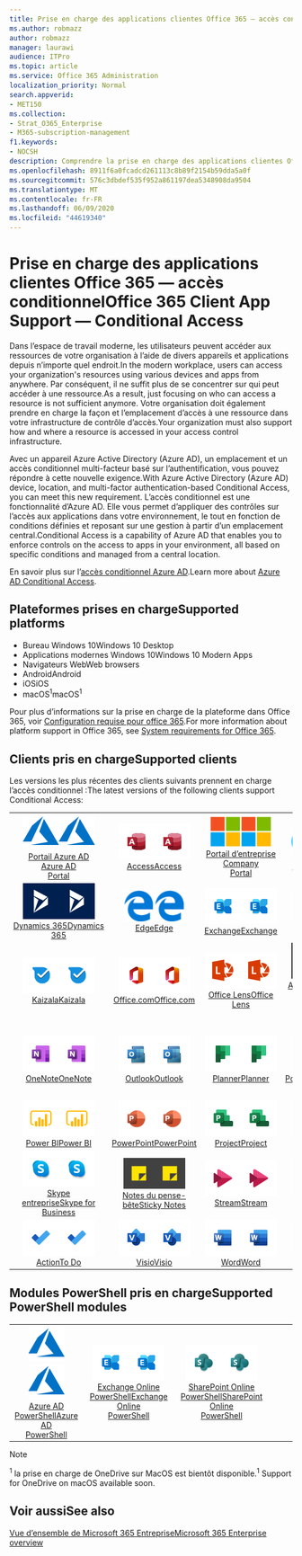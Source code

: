 ```yaml
---
title: Prise en charge des applications clientes Office 365 — accès conditionnel
ms.author: robmazz
author: robmazz
manager: laurawi
audience: ITPro
ms.topic: article
ms.service: Office 365 Administration
localization_priority: Normal
search.appverid:
- MET150
ms.collection:
- Strat_O365_Enterprise
- M365-subscription-management
f1.keywords:
- NOCSH
description: Comprendre la prise en charge des applications clientes Office 365 pour l’accès conditionnel
ms.openlocfilehash: 8911f6a0fcadcd261113c8b89f2154b59dda5a0f
ms.sourcegitcommit: 576c3dbdef535f952a861197dea5348908da9504
ms.translationtype: MT
ms.contentlocale: fr-FR
ms.lasthandoff: 06/09/2020
ms.locfileid: "44619340"
---
```

# <a name="office-365-client-app-support--conditional-access"></a><span data-ttu-id="f6fe0-103">Prise en charge des applications clientes Office 365 — accès conditionnel</span><span class="sxs-lookup"><span data-stu-id="f6fe0-103">Office 365 Client App Support — Conditional Access</span></span>

<span data-ttu-id="f6fe0-104">Dans l’espace de travail moderne, les utilisateurs peuvent accéder aux ressources de votre organisation à l’aide de divers appareils et applications depuis n’importe quel endroit.</span><span class="sxs-lookup"><span data-stu-id="f6fe0-104">In the modern workplace, users can access your organization's resources using various devices and apps from anywhere.</span></span> <span data-ttu-id="f6fe0-105">Par conséquent, il ne suffit plus de se concentrer sur qui peut accéder à une ressource.</span><span class="sxs-lookup"><span data-stu-id="f6fe0-105">As a result, just focusing on who can access a resource is not sufficient anymore.</span></span> <span data-ttu-id="f6fe0-106">Votre organisation doit également prendre en charge la façon et l’emplacement d’accès à une ressource dans votre infrastructure de contrôle d’accès.</span><span class="sxs-lookup"><span data-stu-id="f6fe0-106">Your organization must also support how and where a resource is accessed in your access control infrastructure.</span></span>

<span data-ttu-id="f6fe0-107">Avec un appareil Azure Active Directory (Azure AD), un emplacement et un accès conditionnel multi-facteur basé sur l’authentification, vous pouvez répondre à cette nouvelle exigence.</span><span class="sxs-lookup"><span data-stu-id="f6fe0-107">With Azure Active Directory (Azure AD) device, location, and multi-factor authentication-based Conditional Access, you can meet this new requirement.</span></span> <span data-ttu-id="f6fe0-108">L’accès conditionnel est une fonctionnalité d’Azure AD. Elle vous permet d’appliquer des contrôles sur l’accès aux applications dans votre environnement, le tout en fonction de conditions définies et reposant sur une gestion à partir d’un emplacement central.</span><span class="sxs-lookup"><span data-stu-id="f6fe0-108">Conditional Access is a capability of Azure AD that enables you to enforce controls on the access to apps in your environment, all based on specific conditions and managed from a central location.</span></span>

<span data-ttu-id="f6fe0-109">En savoir plus sur l’[accès conditionnel Azure AD](https://docs.microsoft.com/azure/active-directory/conditional-access/).</span><span class="sxs-lookup"><span data-stu-id="f6fe0-109">Learn more about [Azure AD Conditional Access](https://docs.microsoft.com/azure/active-directory/conditional-access/).</span></span>

## <a name="supported-platforms"></a><span data-ttu-id="f6fe0-110">Plateformes prises en charge</span><span class="sxs-lookup"><span data-stu-id="f6fe0-110">Supported platforms</span></span>

 - <span data-ttu-id="f6fe0-111">Bureau Windows 10</span><span class="sxs-lookup"><span data-stu-id="f6fe0-111">Windows 10 Desktop</span></span>
 - <span data-ttu-id="f6fe0-112">Applications modernes Windows 10</span><span class="sxs-lookup"><span data-stu-id="f6fe0-112">Windows 10 Modern Apps</span></span>
 - <span data-ttu-id="f6fe0-113">Navigateurs Web</span><span class="sxs-lookup"><span data-stu-id="f6fe0-113">Web browsers</span></span>
 - <span data-ttu-id="f6fe0-114">Android</span><span class="sxs-lookup"><span data-stu-id="f6fe0-114">Android</span></span>
 - <span data-ttu-id="f6fe0-115">iOS</span><span class="sxs-lookup"><span data-stu-id="f6fe0-115">iOS</span></span>
 - <span data-ttu-id="f6fe0-116">macOS<sup>1</sup></span><span class="sxs-lookup"><span data-stu-id="f6fe0-116">macOS<sup>1</sup></span></span>

<span data-ttu-id="f6fe0-117">Pour plus d’informations sur la prise en charge de la plateforme dans Office 365, voir [Configuration requise pour office 365](https://products.office.com/office-system-requirements).</span><span class="sxs-lookup"><span data-stu-id="f6fe0-117">For more information about platform support in Office 365, see [System requirements for Office 365](https://products.office.com/office-system-requirements).</span></span>

## <a name="supported-clients"></a><span data-ttu-id="f6fe0-118">Clients pris en charge</span><span class="sxs-lookup"><span data-stu-id="f6fe0-118">Supported clients</span></span>

<span data-ttu-id="f6fe0-119">Les versions les plus récentes des clients suivants prennent en charge l’accès conditionnel :</span><span class="sxs-lookup"><span data-stu-id="f6fe0-119">The latest versions of the following clients support Conditional Access:</span></span>

| | | | | | |
|:---:|:---:|:---:|:---:|:---:|:---:|
| <span data-ttu-id="f6fe0-120">![Icône Azure](media/o365-azure-64x64.png)</span><span class="sxs-lookup"><span data-stu-id="f6fe0-120">![Azure icon](media/o365-azure-64x64.png)</span></span> <br> [<span data-ttu-id="f6fe0-121">Portail Azure AD <br></span><span class="sxs-lookup"><span data-stu-id="f6fe0-121">Azure AD <br> Portal </span></span>](https://azure.microsoft.com/features/azure-portal/) | <span data-ttu-id="f6fe0-122">![Icône Access](media/o365-access-64x64.png)</span><span class="sxs-lookup"><span data-stu-id="f6fe0-122">![Access icon](media/o365-access-64x64.png)</span></span> <br> [<span data-ttu-id="f6fe0-123">Access</span><span class="sxs-lookup"><span data-stu-id="f6fe0-123">Access</span></span>](https://products.office.com/access) | <span data-ttu-id="f6fe0-124">![Icône portail d’entreprise](media/o365-microsoft-64x64.png)</span><span class="sxs-lookup"><span data-stu-id="f6fe0-124">![Company portal icon](media/o365-microsoft-64x64.png)</span></span> <br> [<span data-ttu-id="f6fe0-125">Portail d’entreprise <br></span><span class="sxs-lookup"><span data-stu-id="f6fe0-125">Company <br> Portal </span></span>](https://docs.microsoft.com/intune-user-help/sign-in-to-the-company-portal)  | <span data-ttu-id="f6fe0-126">![Icône Cortana](media/o365-cortana-64x64.png)</span><span class="sxs-lookup"><span data-stu-id="f6fe0-126">![Cortana icon](media/o365-cortana-64x64.png)</span></span> <br> [<span data-ttu-id="f6fe0-127">Auxquelles</span><span class="sxs-lookup"><span data-stu-id="f6fe0-127">Cortana</span></span>](https://www.microsoft.com/cortana) | <span data-ttu-id="f6fe0-128">![Icône Delve](media/o365-delve-64x64.png)</span><span class="sxs-lookup"><span data-stu-id="f6fe0-128">![Delve icon](media/o365-delve-64x64.png)</span></span> <br> [<span data-ttu-id="f6fe0-129">Delve</span><span class="sxs-lookup"><span data-stu-id="f6fe0-129">Delve</span></span>](https://products.office.com/business/intelligent-search) 
| <span data-ttu-id="f6fe0-130">![Icône Dynamics 365](media/o365-dynamics365-64x64.png)</span><span class="sxs-lookup"><span data-stu-id="f6fe0-130">![Dynamics 365 icon](media/o365-dynamics365-64x64.png)</span></span> <br> [<span data-ttu-id="f6fe0-131">Dynamics 365</span><span class="sxs-lookup"><span data-stu-id="f6fe0-131">Dynamics 365</span></span>](https://dynamics.microsoft.com) | <span data-ttu-id="f6fe0-132">![Icône de serveur Edge](media/o365-edge-64x64.png)</span><span class="sxs-lookup"><span data-stu-id="f6fe0-132">![Edge icon](media/o365-edge-64x64.png)</span></span> <br> [<span data-ttu-id="f6fe0-133">Edge</span><span class="sxs-lookup"><span data-stu-id="f6fe0-133">Edge</span></span>](https://www.microsoft.com/windows/microsoft-edge) | <span data-ttu-id="f6fe0-134">![Icône Exchange](media/o365-exchange-64x64.png)</span><span class="sxs-lookup"><span data-stu-id="f6fe0-134">![Exchange icon](media/o365-exchange-64x64.png)</span></span> <br> [<span data-ttu-id="f6fe0-135">Exchange</span><span class="sxs-lookup"><span data-stu-id="f6fe0-135">Exchange</span></span>](https://products.office.com/exchange/exchange-online) | <span data-ttu-id="f6fe0-136">![Icône Excel](media/o365-excel-64x64.png)</span><span class="sxs-lookup"><span data-stu-id="f6fe0-136">![Excel icon](media/o365-excel-64x64.png)</span></span> <br> [<span data-ttu-id="f6fe0-137">Excel</span><span class="sxs-lookup"><span data-stu-id="f6fe0-137">Excel</span></span>](https://products.office.com/excel) | <span data-ttu-id="f6fe0-138">![Icône Forms](media/o365-forms-64x64.png)</span><span class="sxs-lookup"><span data-stu-id="f6fe0-138">![Forms icon](media/o365-forms-64x64.png)</span></span> <br> [<span data-ttu-id="f6fe0-139">Forms</span><span class="sxs-lookup"><span data-stu-id="f6fe0-139">Forms</span></span>](https://flow.microsoft.com/connectors/shared_microsoftforms/microsoft-forms/) 
| <span data-ttu-id="f6fe0-140">![Icône Kaizala](media/o365-kaizala-64x64.png)</span><span class="sxs-lookup"><span data-stu-id="f6fe0-140">![Kaizala icon](media/o365-kaizala-64x64.png)</span></span> <br> [<span data-ttu-id="f6fe0-141">Kaizala</span><span class="sxs-lookup"><span data-stu-id="f6fe0-141">Kaizala</span></span>](https://products.office.com/en/business/microsoft-kaizala) | <span data-ttu-id="f6fe0-142">![Icône Office.com](media/o365-office-64x64.png)</span><span class="sxs-lookup"><span data-stu-id="f6fe0-142">![Office.com icon](media/o365-office-64x64.png)</span></span> <br> [<span data-ttu-id="f6fe0-143">Office.com</span><span class="sxs-lookup"><span data-stu-id="f6fe0-143">Office.com</span></span>](https://www.office.com/) | <span data-ttu-id="f6fe0-144">![Icône de l’objectif](media/o365-lens-64x64.png)</span><span class="sxs-lookup"><span data-stu-id="f6fe0-144">![Lens icon](media/o365-lens-64x64.png)</span></span> <br> [<span data-ttu-id="f6fe0-145">Office Lens</span><span class="sxs-lookup"><span data-stu-id="f6fe0-145">Office Lens</span></span>](https://www.microsoft.com/p/office-lens/9wzdncrfj3t8?activetab=pivot%3Aoverviewtab) | <span data-ttu-id="f6fe0-146">![Icône d’administrateur Office 365](media/o365-o365admin-64x64.png)</span><span class="sxs-lookup"><span data-stu-id="f6fe0-146">![Office 365 Admin icon](media/o365-o365admin-64x64.png)</span></span> <br> [<span data-ttu-id="f6fe0-147">Administrateur Office 365 <br></span><span class="sxs-lookup"><span data-stu-id="f6fe0-147">Office 365 <br> Admin</span></span>](https://products.office.com/business/manage-office-365-admin-app) | <span data-ttu-id="f6fe0-148">![Icône OneDrive entreprise](media/o365-OneDrive-64x64.png)</span><span class="sxs-lookup"><span data-stu-id="f6fe0-148">![OneDrive for Business icon](media/o365-OneDrive-64x64.png)</span></span> <br> [<span data-ttu-id="f6fe0-149">OneDrive<sup>1</sup></span><span class="sxs-lookup"><span data-stu-id="f6fe0-149">OneDrive<sup>1</sup></span></span>](https://products.office.com/onedrive-for-business/online-cloud-storage) 
| <span data-ttu-id="f6fe0-150">![Icône OneNote](media/o365-OneNote-64x64.png)</span><span class="sxs-lookup"><span data-stu-id="f6fe0-150">![OneNote icon](media/o365-OneNote-64x64.png)</span></span> <br> [<span data-ttu-id="f6fe0-151">OneNote</span><span class="sxs-lookup"><span data-stu-id="f6fe0-151">OneNote</span></span>](https://products.office.com/onenote) | <span data-ttu-id="f6fe0-152">![Icône Outlook](media/o365-outlook-64x64.png)</span><span class="sxs-lookup"><span data-stu-id="f6fe0-152">![Outlook icon](media/o365-outlook-64x64.png)</span></span> <br> [<span data-ttu-id="f6fe0-153">Outlook</span><span class="sxs-lookup"><span data-stu-id="f6fe0-153">Outlook</span></span>](https://products.office.com/outlook) | <span data-ttu-id="f6fe0-154">![Icône planificateur](media/o365-planner-64x64.png)</span><span class="sxs-lookup"><span data-stu-id="f6fe0-154">![Planner icon](media/o365-planner-64x64.png)</span></span> <br> [<span data-ttu-id="f6fe0-155">Planner</span><span class="sxs-lookup"><span data-stu-id="f6fe0-155">Planner</span></span>](https://products.office.com/business/task-management-software) | <span data-ttu-id="f6fe0-156">![Icône PowerApp](media/o365-powerapps-64x64.png)</span><span class="sxs-lookup"><span data-stu-id="f6fe0-156">![PowerApps icon](media/o365-powerapps-64x64.png)</span></span> <br> [<span data-ttu-id="f6fe0-157">PowerApps</span><span class="sxs-lookup"><span data-stu-id="f6fe0-157">PowerApps</span></span>](https://powerapps.microsoft.com) | <span data-ttu-id="f6fe0-158">![Icône de mise en marche automatique](media/o365-flow-64x64.png)</span><span class="sxs-lookup"><span data-stu-id="f6fe0-158">![Power Automate icon](media/o365-flow-64x64.png)</span></span> <br> [<span data-ttu-id="f6fe0-159">Automate d’alimentation <br></span><span class="sxs-lookup"><span data-stu-id="f6fe0-159">Power <br> Automate</span></span>](https://flow.microsoft.com)
| <span data-ttu-id="f6fe0-160">![Icône PowerBI](media/o365-powerbi-64x64.png)</span><span class="sxs-lookup"><span data-stu-id="f6fe0-160">![PowerBI icon](media/o365-powerbi-64x64.png)</span></span> <br> [<span data-ttu-id="f6fe0-161">Power BI</span><span class="sxs-lookup"><span data-stu-id="f6fe0-161">Power BI</span></span>](https://powerbi.microsoft.com) | <span data-ttu-id="f6fe0-162">![Icône PowerPoint](media/o365-powerpoint-64x64.png)</span><span class="sxs-lookup"><span data-stu-id="f6fe0-162">![PowerPoint icon](media/o365-powerpoint-64x64.png)</span></span> <br> [<span data-ttu-id="f6fe0-163">PowerPoint</span><span class="sxs-lookup"><span data-stu-id="f6fe0-163">PowerPoint</span></span>](https://products.office.com/powerpoint) | <span data-ttu-id="f6fe0-164">![Icône Project](media/o365-project-64x64.png)</span><span class="sxs-lookup"><span data-stu-id="f6fe0-164">![Project icon](media/o365-project-64x64.png)</span></span> <br> [<span data-ttu-id="f6fe0-165">Project</span><span class="sxs-lookup"><span data-stu-id="f6fe0-165">Project</span></span>](https://products.office.com/project) | <span data-ttu-id="f6fe0-166">![Icône Publisher](media/o365-publisher-64x64.png)</span><span class="sxs-lookup"><span data-stu-id="f6fe0-166">![Publisher icon](media/o365-publisher-64x64.png)</span></span> <br> [<span data-ttu-id="f6fe0-167">Publisher</span><span class="sxs-lookup"><span data-stu-id="f6fe0-167">Publisher</span></span>](https://products.office.com/publisher) | <span data-ttu-id="f6fe0-168">![Icône de SharePoint](media/o365-sharepoint-64x64.png)</span><span class="sxs-lookup"><span data-stu-id="f6fe0-168">![SharePoint icon](media/o365-sharepoint-64x64.png)</span></span> <br> [<span data-ttu-id="f6fe0-169">SharePoint</span><span class="sxs-lookup"><span data-stu-id="f6fe0-169">Sharepoint</span></span>](https://products.office.com/sharepoint) 
| <span data-ttu-id="f6fe0-170">![Icône Skype Entreprise](media/o365-skypeforbusiness-64x64.png)</span><span class="sxs-lookup"><span data-stu-id="f6fe0-170">![Skype for Business icon](media/o365-skypeforbusiness-64x64.png)</span></span> <br> [<span data-ttu-id="f6fe0-171">Skype <br> entreprise</span><span class="sxs-lookup"><span data-stu-id="f6fe0-171">Skype for <br> Business</span></span>](https://www.skype.com/business/) | <span data-ttu-id="f6fe0-172">![Icône de pense-bête](media/o365-stickynotes-64x64.png)</span><span class="sxs-lookup"><span data-stu-id="f6fe0-172">![Sticky Notes icon](media/o365-stickynotes-64x64.png)</span></span> <br> [<span data-ttu-id="f6fe0-173">Notes du pense-bête</span><span class="sxs-lookup"><span data-stu-id="f6fe0-173">Sticky Notes</span></span>](https://www.microsoft.com/p/microsoft-sticky-notes/9nblggh4qghw) | <span data-ttu-id="f6fe0-174">![Icône Stream](media/o365-stream-64x64.png)</span><span class="sxs-lookup"><span data-stu-id="f6fe0-174">![Stream icon](media/o365-stream-64x64.png)</span></span> <br> [<span data-ttu-id="f6fe0-175">Stream</span><span class="sxs-lookup"><span data-stu-id="f6fe0-175">Stream</span></span>](https://stream.microsoft.com) | <span data-ttu-id="f6fe0-176">![Icône Sway](media/o365-sway-64x64.png)</span><span class="sxs-lookup"><span data-stu-id="f6fe0-176">![Sway icon](media/o365-sway-64x64.png)</span></span> <br> [<span data-ttu-id="f6fe0-177">Sway</span><span class="sxs-lookup"><span data-stu-id="f6fe0-177">Sway</span></span>](https://sway.com) | <span data-ttu-id="f6fe0-178">![Icône Teams](media/o365-teams-64x64.png)</span><span class="sxs-lookup"><span data-stu-id="f6fe0-178">![Teams icon](media/o365-teams-64x64.png)</span></span> <br> [<span data-ttu-id="f6fe0-179">Équipes</span><span class="sxs-lookup"><span data-stu-id="f6fe0-179">Teams</span></span>](https://products.office.com/microsoft-teams/group-chat-software) 
| <span data-ttu-id="f6fe0-180">![Icône action](media/o365-todo-64x64.png)</span><span class="sxs-lookup"><span data-stu-id="f6fe0-180">![To Do icon](media/o365-todo-64x64.png)</span></span> <br> [<span data-ttu-id="f6fe0-181">Action</span><span class="sxs-lookup"><span data-stu-id="f6fe0-181">To Do</span></span>](https://todo.microsoft.com) | <span data-ttu-id="f6fe0-182">![Icône Visio](media/o365-visio-64x64.png)</span><span class="sxs-lookup"><span data-stu-id="f6fe0-182">![Visio icon](media/o365-visio-64x64.png)</span></span> <br> [<span data-ttu-id="f6fe0-183">Visio</span><span class="sxs-lookup"><span data-stu-id="f6fe0-183">Visio</span></span>](https://products.office.com/visio/flowchart-software) | <span data-ttu-id="f6fe0-184">![Icône Word](media/o365-word-64x64.png)</span><span class="sxs-lookup"><span data-stu-id="f6fe0-184">![Word icon](media/o365-word-64x64.png)</span></span> <br> [<span data-ttu-id="f6fe0-185">Word</span><span class="sxs-lookup"><span data-stu-id="f6fe0-185">Word</span></span>](https://products.office.com/word) | <span data-ttu-id="f6fe0-186">![Icône Yammer](media/o365-yammer-64x64.png)</span><span class="sxs-lookup"><span data-stu-id="f6fe0-186">![Yammer icon](media/o365-yammer-64x64.png)</span></span> <br> [<span data-ttu-id="f6fe0-187">Yammer</span><span class="sxs-lookup"><span data-stu-id="f6fe0-187">Yammer</span></span>](https://products.office.com/yammer/yammer-overview)

## <a name="supported-powershell-modules"></a><span data-ttu-id="f6fe0-188">Modules PowerShell pris en charge</span><span class="sxs-lookup"><span data-stu-id="f6fe0-188">Supported PowerShell modules</span></span>

| | | | | | |
|:---:|:---:|:---:|:---:|:---:|:---:|
| <span data-ttu-id="f6fe0-189">![Icône Azure](media/o365-azure-64x64.png)</span><span class="sxs-lookup"><span data-stu-id="f6fe0-189">![Azure icon](media/o365-azure-64x64.png)</span></span> <br> [<span data-ttu-id="f6fe0-190">Azure AD <br> PowerShell</span><span class="sxs-lookup"><span data-stu-id="f6fe0-190">Azure AD <br> PowerShell</span></span>](https://docs.microsoft.com/powershell/azure/active-directory/overview?view=azureadps-2.0) | <span data-ttu-id="f6fe0-191">![Icône Exchange](media/o365-exchange-64x64.png)</span><span class="sxs-lookup"><span data-stu-id="f6fe0-191">![Exchange icon](media/o365-exchange-64x64.png)</span></span> <br> [<span data-ttu-id="f6fe0-192">Exchange Online <br> PowerShell</span><span class="sxs-lookup"><span data-stu-id="f6fe0-192">Exchange Online <br> PowerShell</span></span>](https://docs.microsoft.com/powershell/exchange/exchange-online/exchange-online-powershell?view=exchange-ps) | <span data-ttu-id="f6fe0-193">![Icône de SharePoint](media/o365-sharepoint-64x64.png)</span><span class="sxs-lookup"><span data-stu-id="f6fe0-193">![SharePoint icon](media/o365-sharepoint-64x64.png)</span></span> <br> [<span data-ttu-id="f6fe0-194">SharePoint Online <br> PowerShell</span><span class="sxs-lookup"><span data-stu-id="f6fe0-194">SharePoint Online <br> PowerShell</span></span>](https://docs.microsoft.com/powershell/sharepoint/sharepoint-online/connect-sharepoint-online)

> [!NOTE]
> <span data-ttu-id="f6fe0-195"><sup>1</sup> la prise en charge de OneDrive sur MacOS est bientôt disponible.</span><span class="sxs-lookup"><span data-stu-id="f6fe0-195"><sup>1</sup> Support for OneDrive on macOS available soon.</span></span>

## <a name="see-also"></a><span data-ttu-id="f6fe0-196">Voir aussi</span><span class="sxs-lookup"><span data-stu-id="f6fe0-196">See also</span></span>

[<span data-ttu-id="f6fe0-197">Vue d’ensemble de Microsoft 365 Entreprise</span><span class="sxs-lookup"><span data-stu-id="f6fe0-197">Microsoft 365 Enterprise overview</span></span>](https://docs.microsoft.com/microsoft-365/enterprise/microsoft-365-overview)
